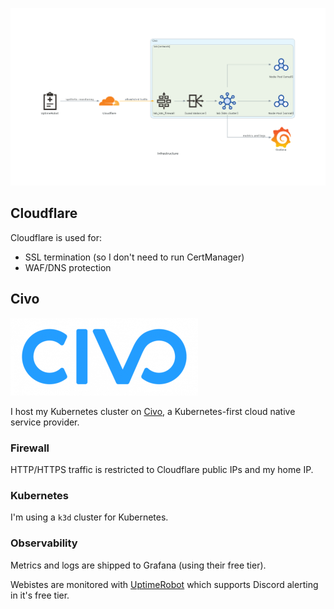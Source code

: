 
![Infrastructure](imgs/infrastructure.png)

## Cloudflare

Cloudflare is used for:

- SSL termination (so I don't need to run CertManager)
- WAF/DNS protection

## Civo

[![Civo](imgs/civo.png)](https://civo.com)

I host my Kubernetes cluster on [Civo](https://civo.com/), a Kubernetes-first cloud native service provider.

### Firewall

HTTP/HTTPS traffic is restricted to Cloudflare public IPs and my home IP.

### Kubernetes

I'm using a `k3d` cluster for Kubernetes.

### Observability

Metrics and logs are shipped to Grafana (using their free tier).

Webistes are monitored with [UptimeRobot](https://uptimerobot.com/) which supports Discord alerting in it's free tier.
